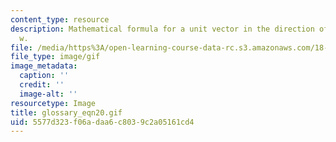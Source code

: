 ```yaml
---
content_type: resource
description: Mathematical formula for a unit vector in the direction of the vector
  w.
file: /media/https%3A/open-learning-course-data-rc.s3.amazonaws.com/18-013a-calculus-with-applications-spring-2005/5577d323f06adaa6c8039c2a05161cd4_glossary_eqn20.gif
file_type: image/gif
image_metadata:
  caption: ''
  credit: ''
  image-alt: ''
resourcetype: Image
title: glossary_eqn20.gif
uid: 5577d323-f06a-daa6-c803-9c2a05161cd4
---
```

